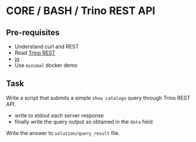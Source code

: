 # CORE / BASH / Trino REST API

## Pre-requisites
- Understand curl and REST
- Read [Trino REST](https://trino.io/docs/current/develop/client-protocol.html)
- [jq](https://stedolan.github.io/jq/)
- Use `minimal` docker demo

## Task
Write a script that submits a simple `show catalogs` query through Trino REST API.
- write to stdout each server response
- finally write the query output as obtained in the `data` field

Write the answer to `solution/query_result` file.